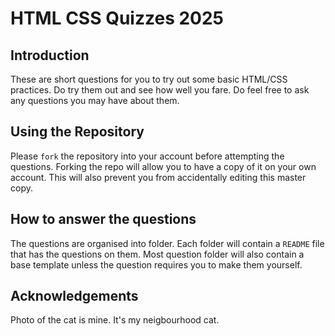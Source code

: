 # HTML CSS Quizzes 2025
## Introduction
These are short questions for you to try out some basic HTML/CSS practices. Do try them out and see how well you fare. Do feel free to ask any questions you may have about them.

## Using the Repository
Please `fork` the repository into your account before attempting the questions. Forking the repo will allow you to have a copy of it on your own account. This will also prevent you from accidentally editing this master copy. 

## How to answer the questions
The questions are organised into folder. Each folder will contain a `README` file that has the questions on them. Most question folder will also contain a base template unless the question requires you to make them yourself.

## Acknowledgements
Photo of the cat is mine. It's my neigbourhood cat. 